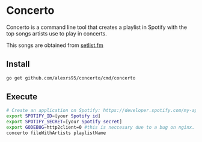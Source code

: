 # Concerto
Concerto is a command line tool that creates a playlist in Spotify with the top songs
artists use to play in concerts.

This songs are obtained from [setlist.fm](http://setlist.fm)

## Install
```BASH
go get github.com/alexrs95/concerto/cmd/concerto
```

## Execute

```BASH
# Create an application on Spotify: https://developer.spotify.com/my-applications
export SPOTIFY_ID=[your Spotify id]
export SPOTIFY_SECRET=[your Spotify secret]
export GODEBUG=http2client=0 #this is neccesary due to a bug on nginx. See https://github.com/zmb3/spotify/issues/20 and https://github.com/spotify/web-api/issues/398
concerto fileWithArtists playlistName
```
